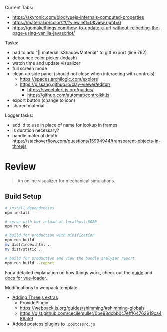 
Current Tabs:
- https://skyronic.com/blog/vuejs-internals-computed-properties
- https://material.io/color/#!/?view.left=0&view.right=0
- https://gomakethings.com/how-to-update-a-url-without-reloading-the-page-using-vanilla-javascript/

Tasks:
- had to add  "|| material.isShadowMaterial" to gltf export (line 762)
- debounce color picker (lodash)
- watch time and update visualizer
- full screen mode
- clean up side panel (should not close when interacting with controls)
  + https://spaces.archilogic.com/explore
  + https://pissang.github.io/clay-viewer/editor/
    * https://sweetalert.js.org/guides/
    * https://github.com/automat/controlkit.js
- export button (change to icon)
- shared material

Logger tasks:
- add id to use in place of name for lookup in frames
- is duration necessary?
- handle material depth https://stackoverflow.com/questions/15994944/transparent-objects-in-threejs


# Review

> An online visualizer for mechanical simulations.

## Build Setup

``` bash
# install dependencies
npm install

# serve with hot reload at localhost:8080
npm run dev

# build for production with minification
npm run build
mv dist/index.html ..
mv dist/static ..

# build for production and view the bundle analyzer report
npm run build --report
```

For a detailed explanation on how things work, check out the [guide](http://vuejs-templates.github.io/webpack/) and [docs for vue-loader](http://vuejs.github.io/vue-loader).



Modifications to webpack template
- [Adding Threejs extras](https://github.com/mrdoob/three.js/issues/9562)
  + ProvidePlugin
  + https://webpack.js.org/guides/shimming/#shimming-globals
  + https://gist.github.com/cecilemuller/0be98dcbb0c7efff64762919ca486a59
- Added postcss plugins to `.postcssrc.js`
